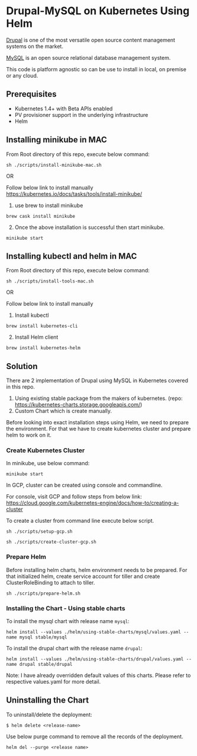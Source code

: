 # Drupal-MySQL on Kubernetes Using Helm

[Drupal](https://www.drupal.org/) is one of the most versatile open source content management systems on the market.

[MySQL](https://www.mysql.com/) is an open source relational database management system.

This code is platform agnostic so can be use to install in local, on premise or any cloud.

## Prerequisites

- Kubernetes 1.4+ with Beta APIs enabled
- PV provisioner support in the underlying infrastructure
- Helm

## Installing minikube in MAC

From Root directory of this repo, execute below command:
```console
sh ./scripts/install-minikube-mac.sh
```

OR

Follow below link to install manually
https://kubernetes.io/docs/tasks/tools/install-minikube/

1. use brew to install minikube
```console
brew cask install minikube
```

2. Once the above installation is successful then start minikube.
```console
minikube start
```

## Installing kubectl and helm in MAC

From Root directory of this repo, execute below command:
```console
sh ./scripts/install-tools-mac.sh
```

OR

Follow below link to install manually
1. Install kubectl
```console
brew install kubernetes-cli
```

2. Install Helm client
```console
brew install kubernetes-helm
```

## Solution

There are 2 implementation of Drupal using MySQL in Kubernetes covered in this repo.
1. Using existing stable package from the makers of kubernetes. (repo: https://kubernetes-charts.storage.googleapis.com/)
2. Custom Chart which is create manually.

Before looking into exact installation steps using Helm, we need to prepare the environment. For that we have to create kubernetes cluster and prepare helm to work on it.


### Create Kubernetes Cluster

In minikube, use below command:
```console
minikube start
```

In GCP, cluster can be created using console and commandline.

For console, visit GCP and follow steps from below link:
https://cloud.google.com/kubernetes-engine/docs/how-to/creating-a-cluster

To create a cluster from command line execute below script.
```console
sh ./scripts/setup-gcp.sh

sh ./scripts/create-cluster-gcp.sh
```

### Prepare Helm
Before installing helm charts, helm environment needs to be prepared. For that initialized helm, create service account for tiller and create ClusterRoleBinding to attach to tiller.

```console
sh ./scripts/prepare-helm.sh
```

### Installing the Chart - Using stable charts

To install the mysql chart with release name `mysql`:
```console
helm install --values ./helm/using-stable-charts/mysql/values.yaml --name mysql stable/mysql
```

To install the drupal chart with the release name `drupal`:

```console
helm install --values ./helm/using-stable-charts/drupal/values.yaml --name drupal stable/drupal
```

Note: I have already overridden default values of this charts. Please refer to respective values.yaml for more detail.

## Uninstalling the Chart

To uninstall/delete the deployment:

```console
$ helm delete <release-name>
```

Use below purge command to remove all the records of the deployment.
```console
helm del --purge <release name>
```
